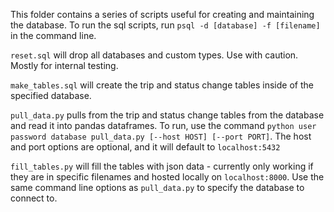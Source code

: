 This folder contains a series of scripts useful for creating and maintaining the database. To run the sql scripts, run `psql -d [database] -f [filename]` in the command line. 

`reset.sql` will drop all databases and custom types. Use with caution. Mostly for internal testing. 

`make_tables.sql` will create the trip and status change tables inside of the specified database.

`pull_data.py` pulls from the trip and status change tables from the database and read it into pandas dataframes. To run, use the command `python user password database pull_data.py [--host HOST] [--port PORT]`. The host and port options are optional, and it will default to `localhost:5432`

`fill_tables.py` will fill the tables with json data - currently only working if they are in specific filenames and hosted locally on `localhost:8000`. Use the same command line options as `pull_data.py` to specify the database to connect to. 

